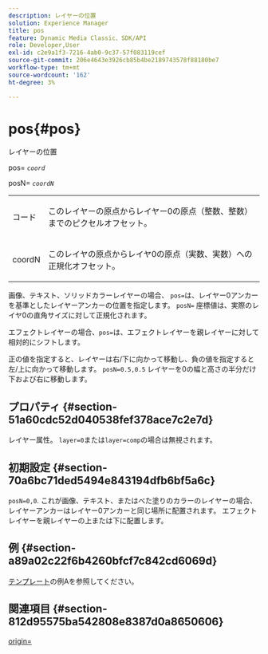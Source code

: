 ```yaml
---
description: レイヤーの位置
solution: Experience Manager
title: pos
feature: Dynamic Media Classic、SDK/API
role: Developer,User
exl-id: c2e9a1f3-7216-4ab0-9c37-57f083119cef
source-git-commit: 206e4643e3926cb85b4be2189743578f88180be7
workflow-type: tm+mt
source-wordcount: '162'
ht-degree: 3%

---
```


# pos{#pos}

レイヤーの位置

pos= *`coord`*

posN= *`coordN`*

<table id="simpletable_754F76EE00BF4129B07502647FF172B7"> 
 <tr class="strow"> 
  <td class="stentry"> <p><span class="varname"> コード</span> </p> </td> 
  <td class="stentry"> <p>このレイヤーの原点からレイヤー0の原点（整数、整数）までのピクセルオフセット。 </p></td> 
 </tr> 
 <tr class="strow"> 
  <td class="stentry"> <p><span class="varname"> coordN</span> </p></td> 
  <td class="stentry"> <p>このレイヤの原点からレイヤ0の原点（実数、実数）への正規化オフセット。 </p></td> 
 </tr> 
</table>

画像、テキスト、ソリッドカラーレイヤーの場合、 `pos=`は、レイヤー0アンカーを基準としたレイヤーアンカーの位置を指定します。 `posN=` 座標値は、実際のレイヤ0の直角サイズに対して正規化されます。

エフェクトレイヤーの場合、`pos=`は、エフェクトレイヤーを親レイヤーに対して相対的にシフトします。

正の値を指定すると、レイヤーは右/下に向かって移動し、負の値を指定すると左/上に向かって移動します。 `posN=0.5,0.5` レイヤーを0の幅と高さの半分だけ下および右に移動します。

## プロパティ {#section-51a60cdc52d040538fef378ace7c2e7d}

レイヤー属性。 `layer=0`または`layer=comp`の場合は無視されます。

## 初期設定 {#section-70a6bc71ded5494e843194dfb6bf5a6c}

`posN=0,0`. これが画像、テキスト、またはべた塗りのカラーのレイヤーの場合、レイヤーアンカーはレイヤー0アンカーと同じ場所に配置されます。 エフェクトレイヤーを親レイヤーの上または下に配置します。

## 例 {#section-a89a02c22f6b4260bfcf7c842cd6069d}

[テンプレート](../../../../../is-api/http-ref/image-serving-api-ref/c-http-protocol-reference/c-templates/c-templates.md#concept-3cd2d2adae0e41b2979b9640244d4d3e)の例Aを参照してください。

## 関連項目 {#section-812d95575ba542808e8387d0a8650606}

[origin=](../../../../../is-api/http-ref/image-serving-api-ref/c-http-protocol-reference/c-command-reference/r-origin.md#reference-e11c7ac06e2240cc884c3fec98f05138)
